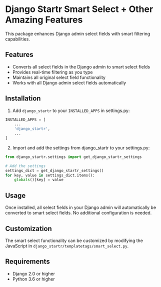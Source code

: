 # Django Startr Smart Select + Other Amazing Features

This package enhances Django admin select fields with smart filtering capabilities.

## Features

- Converts all select fields in the Django admin to smart select fields
- Provides real-time filtering as you type
- Maintains all original select field functionality
- Works with all Django admin select fields automatically

## Installation

1. Add `django_startr` to your `INSTALLED_APPS` in settings.py:

```python
INSTALLED_APPS = [
    ...
    'django_startr',
    ...
]
```

2. Import and add the settings from django_startr to your settings.py:

```python
from django_startr.settings import get_django_startr_settings

# Add the settings
settings_dict = get_django_startr_settings()
for key, value in settings_dict.items():
    globals()[key] = value
```

## Usage

Once installed, all select fields in your Django admin will automatically be converted to smart select fields. No additional configuration is needed.

## Customization

The smart select functionality can be customized by modifying the JavaScript in `django_startr/templatetags/smart_select.py`.

## Requirements

- Django 2.0 or higher
- Python 3.6 or higher 